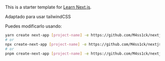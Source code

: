 This is a starter template for [Learn Next.js](https://nextjs.org/learn).

Adaptado para usar tailwindCSS

Puedes modificarlo usando:

```sh
yarn create next-app [project-name] -e https://github.com/M4ss1ck/nextjs-blog-template
# or
npx create-next-app [project-name] -e https://github.com/M4ss1ck/nextjs-blog-template
# or
pnpm create-next-app [project-name] -e https://github.com/M4ss1ck/nextjs-blog-template
```
